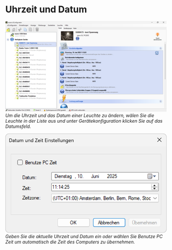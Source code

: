 # Uhrzeit und Datum
![uhrzeit-und-datum](uhrzeit-und-datum-1.png)
*Um die Uhrzeit und das Datum einer Leuchte zu ändern, wälen Sie die Leuchte in der Liste aus und unter Gerätekonfiguration klicken Sie auf das Datumsfeld.*  

![uhrzeit-und-datum](uhrzeit-und-datum-2.png)
*Geben Sie die aktuelle Uhrzeit und Datum ein oder wählen Sie Benutze PC Zeit um automatisch die Zeit des Computers zu übernehmen.*
